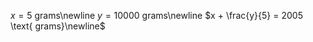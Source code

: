$x = 5 \text{ grams}$\newline
$y = 10000 \text{ grams}$\newline
$x + \frac{y}{5} = 2005 \text{ grams}\newline$
